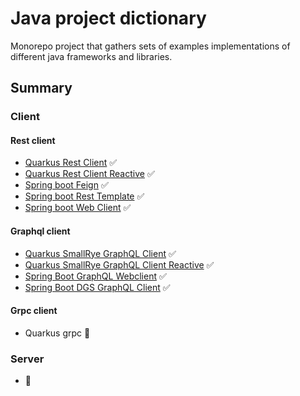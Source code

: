 # Java project dictionary

Monorepo project that gathers sets of examples implementations of different java frameworks and libraries.

## Summary

### Client

#### Rest client

- [Quarkus Rest Client](java-project-dictionary-app/rest-client/quarkus-rest-client)
  ✅
- [Quarkus Rest Client Reactive](java-project-dictionary-app/rest-client/quarkus-rest-client-reactive)
  ✅
- [Spring boot Feign](java-project-dictionary-app/rest-client/spring-boot-feign) ✅
- [Spring boot Rest Template](java-project-dictionary-app/rest-client/spring-boot-rest-template) ✅
- [Spring boot Web Client](java-project-dictionary-app/rest-client/spring-boot-web-client)
  ✅

#### Graphql client

- [Quarkus SmallRye GraphQL Client](java-project-dictionary-app/graphql-client/quarkus-smallrye-graphql-client) ✅
- [Quarkus SmallRye GraphQL Client Reactive](java-project-dictionary-app/graphql-client/quarkus-smallrye-graphql-client-reactive)
  ✅
- [Spring Boot GraphQL Webclient](java-project-dictionary-app/graphql-client/spring-boot-graphql-web-client) ✅
- [Spring Boot DGS GraphQL Client](java-project-dictionary-app/graphql-client/spring-boot-dgs-graphql-client) ✅

#### Grpc client

- Quarkus grpc 🚧

### Server

- 🚧



